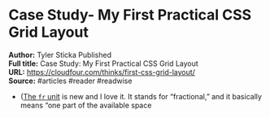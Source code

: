 # Case Study- My First Practical CSS Grid Layout

**Author:** Tyler Sticka
Published  
**Full title:** Case Study: My First Practical CSS Grid Layout  
**URL:** https://cloudfour.com/thinks/first-css-grid-layout/  
**Source:** #articles #reader #readwise

- ([The `fr` unit](https://alligator.io/css/css-grid-layout-fr-unit/) is new and I love it. It stands for “fractional,” and it basically means “one part of the available space 
   
